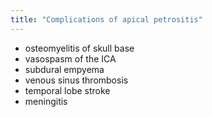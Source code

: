 ```yaml
---
title: "Complications of apical petrositis"
---
```

- osteomyelitis of skull base
- vasospasm of the ICA 
- subdural empyema
- venous sinus thrombosis
- temporal lobe stroke
- meningitis

